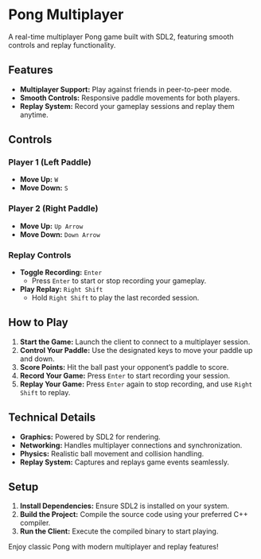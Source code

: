 # Pong Multiplayer

A real-time multiplayer Pong game built with SDL2, featuring smooth controls and replay functionality.

## Features

- **Multiplayer Support:** Play against friends in peer-to-peer mode.
- **Smooth Controls:** Responsive paddle movements for both players.
- **Replay System:** Record your gameplay sessions and replay them anytime.

## Controls

### Player 1 (Left Paddle)
- **Move Up:** `W`
- **Move Down:** `S`

### Player 2 (Right Paddle)
- **Move Up:** `Up Arrow`
- **Move Down:** `Down Arrow`

### Replay Controls
- **Toggle Recording:** `Enter`
  - Press `Enter` to start or stop recording your gameplay.
- **Play Replay:** `Right Shift`
  - Hold `Right Shift` to play the last recorded session.

## How to Play

1. **Start the Game:** Launch the client to connect to a multiplayer session.
2. **Control Your Paddle:** Use the designated keys to move your paddle up and down.
3. **Score Points:** Hit the ball past your opponent’s paddle to score.
4. **Record Your Game:** Press `Enter` to start recording your session.
5. **Replay Your Game:** Press `Enter` again to stop recording, and use `Right Shift` to replay.

## Technical Details

- **Graphics:** Powered by SDL2 for rendering.
- **Networking:** Handles multiplayer connections and synchronization.
- **Physics:** Realistic ball movement and collision handling.
- **Replay System:** Captures and replays game events seamlessly.

## Setup

1. **Install Dependencies:** Ensure SDL2 is installed on your system.
2. **Build the Project:** Compile the source code using your preferred C++ compiler.
3. **Run the Client:** Execute the compiled binary to start playing.


Enjoy classic Pong with modern multiplayer and replay features!

